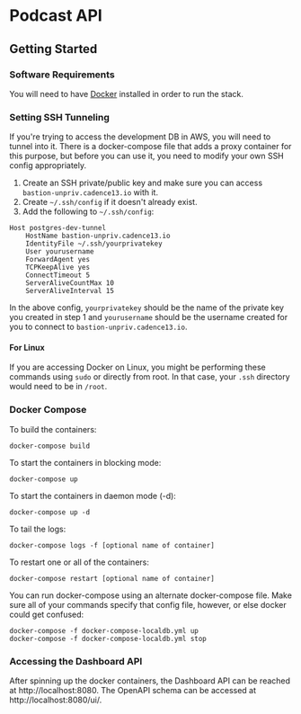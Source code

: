 # Podcast API


## Getting Started
### Software Requirements

You will need to have [Docker](https://www.docker.com/community-edition#/download) installed in order to run the stack.

### Setting SSH Tunneling
If you're trying to access the development DB in AWS, you will need to tunnel into it.
There is a docker-compose file that adds a proxy container for this purpose, but before
you can use it, you need to modify your own SSH config appropriately.

1. Create an SSH private/public key and make sure you can access `bastion-unpriv.cadence13.io` with it.
2. Create `~/.ssh/config` if it doesn't already exist.
3. Add the following to `~/.ssh/config`:
```
Host postgres-dev-tunnel
    HostName bastion-unpriv.cadence13.io
    IdentityFile ~/.ssh/yourprivatekey
    User yourusername
    ForwardAgent yes
    TCPKeepAlive yes
    ConnectTimeout 5
    ServerAliveCountMax 10
    ServerAliveInterval 15
```
In the above config, `yourprivatekey` should be the name of the private key you created in step 1
and `yourusername` should be the username created for you to connect to `bastion-unpriv.cadence13.io`.

#### For Linux
If you are accessing Docker on Linux, you might be performing these commands using `sudo` or directly from root.
In that case, your `.ssh` directory would need to be in `/root`.


### Docker Compose

To build the containers:
```
docker-compose build
```

To start the containers in blocking mode:
```
docker-compose up
```

To start the containers in daemon mode (-d):
```
docker-compose up -d
```

To tail the logs:
```
docker-compose logs -f [optional name of container]
```

To restart one or all of the containers:
```
docker-compose restart [optional name of container]
```

You can run docker-compose using an alternate docker-compose file. Make sure all of
your commands specify that config file, however, or else docker could get confused:
```
docker-compose -f docker-compose-localdb.yml up
docker-compose -f docker-compose-localdb.yml stop
```

### Accessing the Dashboard API

After spinning up the docker containers, the Dashboard API can be reached at http://localhost:8080.
The OpenAPI schema can be accessed at http://localhost:8080/ui/.